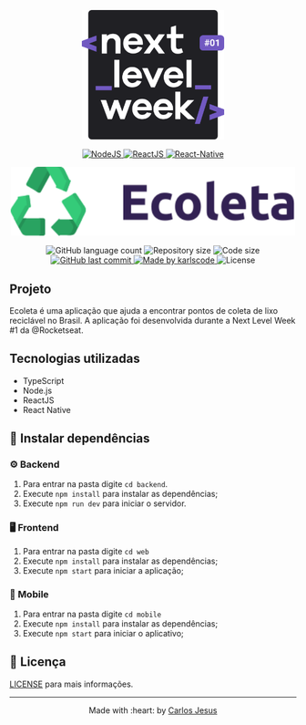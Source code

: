 <p align="center">
    <img src=".github/nlw.svg" width="250">
</p>
<p align="center">
      <a href="https://nodejs.org/en/">
        <img src="https://img.shields.io/static/v1?label=Node&message=JS&color=blue?style=plastic&logo=Node.js" alt="NodeJS" />
      </a>
      <a href="https://reactjs.org/">
        <img src="https://img.shields.io/static/v1?label=React&message=JS&color=blue?style=plastic&logo=React" alt="ReactJS" />
      </a>
      <a href="https://reactnative.dev/">
        <img src="https://img.shields.io/static/v1?label=React&message=Native&color=blue?style=plastic&logo=React" alt="React-Native" />
      </a>
    </p>

<p align="center">
    <img src=".github/logo.svg" width="500">
</p>

<p align="center">
  <img alt="GitHub language count" src="https://img.shields.io/github/languages/count/karlscode/e-coleta?color=brightgreen">

  <img alt="Repository size" src="https://img.shields.io/github/repo-size/karlscode/e-coleta?color=brightgreen">
  <img alt="Code size" src="https://img.shields.io/github/languages/code-size/karlscode/e-coleta?color=brightgreen">
  
  <a href="https://github.com/karlscode/e-coleta/commits/master">
    <img alt="GitHub last commit" src="https://img.shields.io/github/last-commit/karlscode/e-coleta?color=brightgreen">
  </a>
	
  <a href="https://www.linkedin.com/in/carlos-anderson-ti/">  
    <img alt="Made by karlscode" src="https://img.shields.io/badge/made%20by-karlscode-brightgreen">
  </a>

  <img alt="License" src="https://img.shields.io/badge/license-MIT-brightgreen">
</p>

## Projeto
 Ecoleta é uma aplicação que ajuda a encontrar pontos de coleta de lixo reciclável no Brasil. A aplicação foi desenvolvida durante a Next Level Week #1 da @Rocketseat.

## Tecnologias utilizadas

- TypeScript
- Node.js
- ReactJS
- React Native

## :wrench: Instalar dependências

### :gear: Backend

1. Para entrar na pasta digite `cd backend`.
2. Execute `npm install` para instalar as dependências;
3. Execute `npm run dev` para iniciar o servidor.

### :desktop_computer: Frontend

1. Para entrar na pasta digite `cd web`
2. Execute `npm install` para instalar as dependências;
3. Execute `npm start` para iniciar a aplicação;

### :iphone: Mobile

1. Para entrar na pasta digite `cd mobile`
2. Execute `npm install` para instalar as dependências;
3. Execute `npm start` para iniciar o aplicativo;

## :page_facing_up: Licença

[LICENSE](.github/LICENSE.md) para mais informações.

---

<p align="center">
    Made with :heart: by <a href="https://github.com/karlscode">Carlos Jesus</a>
</p>

